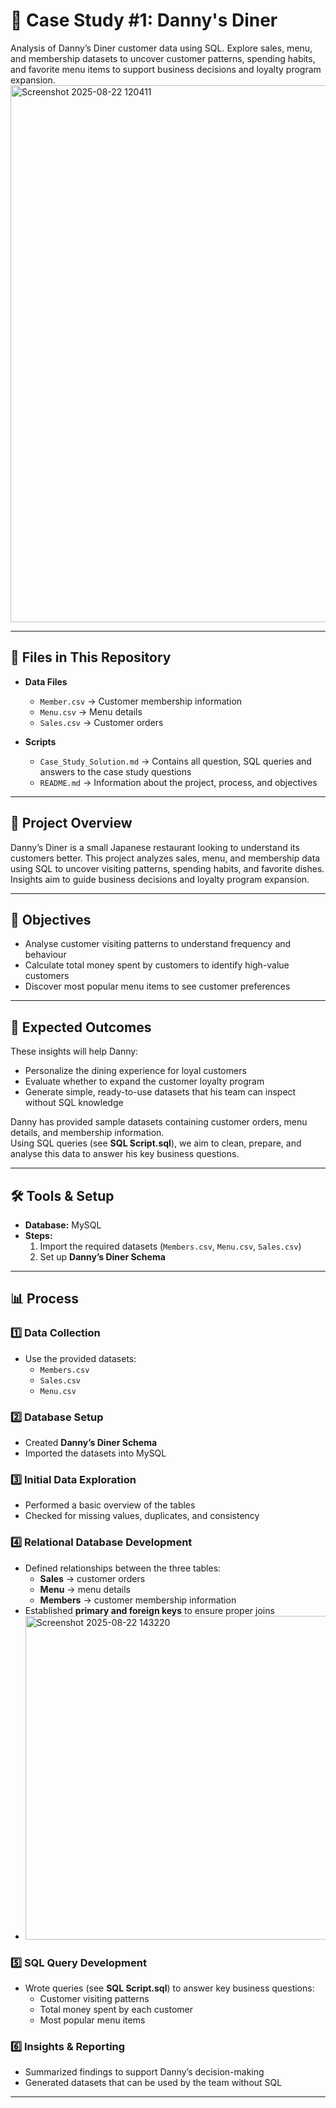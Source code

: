# 🍜 Case Study #1: Danny's Diner
Analysis of Danny’s Diner customer data using SQL. Explore sales, menu, and membership datasets to uncover customer patterns, spending habits, and favorite menu items to support business decisions and loyalty program expansion.
<img width="836" height="859" alt="Screenshot 2025-08-22 120411" src="https://github.com/user-attachments/assets/c4a5e8d2-9873-4690-89c0-0ea4960ba061" />

---

## 📂 Files in This Repository
- **Data Files**
  - `Member.csv` → Customer membership information  
  - `Menu.csv` → Menu details  
  - `Sales.csv` → Customer orders  

- **Scripts**
  - `Case_Study_Solution.md` → Contains all question, SQL queries and answers to the case study questions  
  - `README.md` → Information about the project, process, and objectives  

---

## 📝 Project Overview
Danny’s Diner is a small Japanese restaurant looking to understand its customers better. This project analyzes sales, menu, and membership data using SQL to uncover visiting patterns, spending habits, and favorite dishes. Insights aim to guide business decisions and loyalty program expansion.

---

## 🎯 Objectives
- Analyse customer visiting patterns to understand frequency and behaviour  
- Calculate total money spent by customers to identify high-value customers  
- Discover most popular menu items to see customer preferences  

---

## 📌 Expected Outcomes
These insights will help Danny:  
- Personalize the dining experience for loyal customers  
- Evaluate whether to expand the customer loyalty program  
- Generate simple, ready-to-use datasets that his team can inspect without SQL knowledge  

Danny has provided sample datasets containing customer orders, menu details, and membership information.  
Using SQL queries (see **SQL Script.sql**), we aim to clean, prepare, and analyse this data to answer his key business questions.  

---

## 🛠️ Tools & Setup
- **Database:** MySQL  
- **Steps:**
  1. Import the required datasets (`Members.csv`, `Menu.csv`, `Sales.csv`)  
  2. Set up **Danny’s Diner Schema**  

---

## 📊 Process

### 1️⃣ Data Collection
- Use the provided datasets:  
  - `Members.csv`  
  - `Sales.csv`  
  - `Menu.csv`  

### 2️⃣ Database Setup
- Created **Danny’s Diner Schema**  
- Imported the datasets into MySQL  

### 3️⃣ Initial Data Exploration
- Performed a basic overview of the tables  
- Checked for missing values, duplicates, and consistency  

### 4️⃣ Relational Database Development
- Defined relationships between the three tables:  
  - **Sales** → customer orders  
  - **Menu** → menu details  
  - **Members** → customer membership information  
- Established **primary and foreign keys** to ensure proper joins
- <img width="1069" height="518" alt="Screenshot 2025-08-22 143220" src="https://github.com/user-attachments/assets/4cd5f51a-4d23-4267-b7dd-89fbb7c4be93" />
  

### 5️⃣ SQL Query Development
- Wrote queries (see **SQL Script.sql**) to answer key business questions:  
  - Customer visiting patterns  
  - Total money spent by each customer  
  - Most popular menu items  

### 6️⃣ Insights & Reporting
- Summarized findings to support Danny’s decision-making  
- Generated datasets that can be used by the team without SQL  

---

